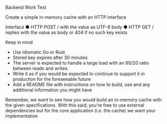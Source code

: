 Backend Work Test

Create a simple in-memory cache with an HTTP interface

Interface
● HTTP POST /<key> with the value as UTF-8 body
● HTTP GET /<key> replies with the value as body or 404 if no such key exists

Keep in mind
- Use idiomatic Go or Rust
- Stored key expires after 30 minutes
- The server is expected to handle a large load with an 80/20 ratio between reads and
  writes
- Write it as if you would be expected to continue to support it in production for the
  foreseeable future
- Add a README file with instructions on how to build, use and any additional information you might have

Remember, we want to see how you would build an in-memory cache with the given specifications. With this said; you're free to use external dependencies but for the core application (i.e. the cache) we want your implementation 